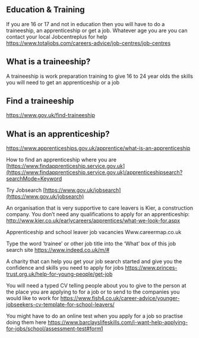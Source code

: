 ## Education & Training

If you are 16 or 17 and not in education then you will have to do a traineeship, an apprenticeship or get a job. Whatever age you are you can contact your local Jobcentreplus for help
https://www.totaljobs.com/careers-advice/job-centres/job-centres

## What is a traineeship?

A traineeship is work preparation training to give 16 to 24 year olds the skills you will need to get an apprenticeship or a job

## Find a traineeship
https://www.gov.uk/find-traineeship

## What is an apprenticeship?
https://www.apprenticeships.gov.uk/apprentice/what-is-an-apprenticeship


How to find an apprenticeship where you are [https://www.findapprenticeship.service.gov.uk](https://www.findapprenticeship.service.gov.uk)/apprenticeshipsearch?searchMode=Keyword

Try Jobsearch [https://www.gov.uk/jobsearch](https://www.gov.uk/jobsearch)



 An organisation that is very supportive to care leavers is Kier, a construction company. You don’t need any qualifications to apply for an apprenticeship:
http://www.kier.co.uk/earlycareers/apprentices/what-we-look-for.aspx

   
Apprenticeship and school leaver job vacancies
Www.careermap.co.uk

Type the word ‘trainee’ or other job title into the ‘What’ box of this job search site
https://www.indeed.co.uk/m/#


A charity that can help you get your job search started and give you the confidence and skills you need to apply for jobs
https://www.princes-trust.org.uk/help-for-young-people/get-job


You will need a typed CV telling people about you to give to the person at the place you are applying to for a job or to send to the companies you would like to work for
https://www.fish4.co.uk/career-advice/younger-jobseekers-cv-template-for-school-leavers/


You might have to do an online test when you apply for a job so practise doing them here
https://www.barclayslifeskills.com/i-want-help-applying-for-jobs/school/assessment-test#form1

